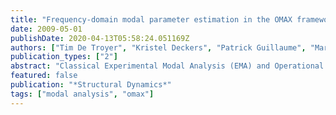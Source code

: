 ```yaml
---
title: "Frequency-domain modal parameter estimation in the OMAX framework"
date: 2009-05-01
publishDate: 2020-04-13T05:58:24.051169Z
authors: ["Tim De Troyer", "Kristel Deckers", "Patrick Guillaume", "Mark Runacres"]
publication_types: ["2"]
abstract: "Classical Experimental Modal Analysis (EMA) and Operational Modal Analysis (OMA) were recently combined into the so-called OMAX framework: Operational Modal Analysis with eXogenous inputs. In this framework both the artificial forces and the ambient excitations are considered. The goal of this paper is to present a suitable OMAX procedure in case of structure-exciter interaction. This interaction introduces a correlation between the exciter input force and the unknown ambient excitation. The approach first estimates the frequency response function (FRF), then the (positive) power spectra (XP+) are compensated for the interaction. The parametric estimation of the modal parameters is then identical to the case without interaction."
featured: false
publication: "*Structural Dynamics*"
tags: ["modal analysis", "omax"]
---
```


